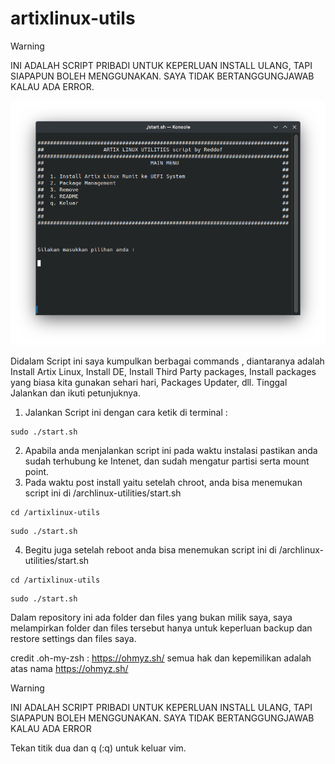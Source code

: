 # artixlinux-utils

>[!WARNING]
>INI ADALAH SCRIPT PRIBADI UNTUK KEPERLUAN INSTALL ULANG, TAPI SIAPAPUN BOLEH MENGGUNAKAN. 
>SAYA TIDAK BERTANGGUNGJAWAB KALAU ADA ERROR.

![Contoh Screenshot](https://github.com/reddof/artixlinux-utils/blob/main/sub/screenshot/Screenshot_20231106_223739.png?raw=true)

Didalam Script ini saya kumpulkan berbagai commands , diantaranya adalah 
Install Artix Linux, Install DE, Install Third Party packages, 
Install packages yang biasa kita gunakan sehari hari, Packages Updater, dll. 
Tinggal Jalankan dan ikuti petunjuknya.



1. Jalankan Script ini dengan cara ketik di terminal :
```
sudo ./start.sh
```
2. Apabila anda menjalankan script ini pada waktu instalasi pastikan anda
   sudah terhubung ke Intenet, dan sudah mengatur partisi serta mount point.
3. Pada waktu post install yaitu setelah chroot, anda bisa menemukan script
   ini di /archlinux-utilities/start.sh
```
cd /artixlinux-utils
```
```
sudo ./start.sh
```
4. Begitu juga setelah reboot anda bisa menemukan script ini di
   /archlinux-utilities/start.sh
```
cd /artixlinux-utils
```
```
sudo ./start.sh
```

Dalam repository ini ada folder dan files yang bukan milik saya, saya melampirkan folder dan files tersebut hanya untuk keperluan backup dan restore settings dan files saya. 


credit .oh-my-zsh : https://ohmyz.sh/ semua hak dan kepemilikan adalah atas nama https://ohmyz.sh/

>[!WARNING]
>INI ADALAH SCRIPT PRIBADI UNTUK KEPERLUAN INSTALL ULANG, TAPI SIAPAPUN BOLEH MENGGUNAKAN. 
>SAYA TIDAK BERTANGGUNGJAWAB KALAU ADA ERROR

Tekan titik dua dan q (:q) untuk keluar vim.
